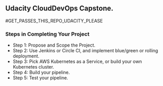 ## Udacity CloudDevOps Capstone.
#GET_PASSES_THIS_REPO_UDACITY_PLEASE

### Steps in Completing Your Project

* Step 1: Propose and Scope the Project.
* Step 2: Use Jenkins or Circle CI, and implement blue/green or rolling deployment.
* Step 3: Pick AWS Kubernetes as a Service, or build your own Kubernetes cluster.
* Step 4: Build your pipeline.
* Step 5: Test your pipeline.
